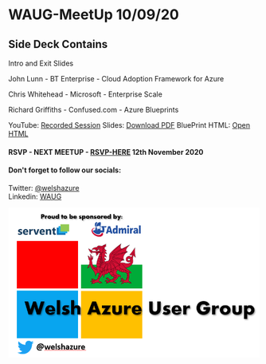 # WAUG-MeetUp 10/09/20

## Side Deck Contains

Intro and Exit Slides

John Lunn - BT Enterprise - Cloud Adoption Framework for Azure

Chris Whitehead - Microsoft - Enterprise Scale

Richard Griffiths - Confused.com - Azure Blueprints

YouTube: [Recorded Session](https://youtu.be/EHjh4IvFE_g)
Slides: [Download PDF](https://github.com/jonnychipz/WAUG-MeetUp/blob/master/2020-Sept-10/WAUG%20-%20Meetup%20Slides%2010-09-20.pdf)
BluePrint HTML: [Open HTML](https://github.com/jonnychipz/WAUG-MeetUp/blob/master/2020-Sept-10/WAUG%20-%20Azure%20Blueprints%20Slides%2010-09-20.html)

#### RSVP - NEXT MEETUP - [RSVP-HERE](https://www.meetup.com/MSFT-Stack/events/272699410/) 12th November 2020

#### Don't forget to follow our socials: </br>

Twitter: [@welshazure](http://www.twitter.com/welshazure) </br>
Linkedin: [WAUG](https://www.linkedin.com/groups/13866357/)

![Logo](../logo.PNG)
